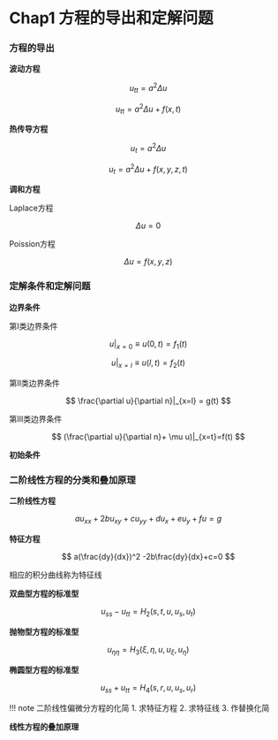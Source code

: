 # Chap1 方程的导出和定解问题

### 方程的导出

**波动方程**

$$
u_{tt}=a^2 \Delta u 
$$

$$
u_{tt} = a^2 \Delta u +f(x,t)
$$

**热传导方程**

$$
u_t=a^2\Delta u
$$

$$
u_t=a^2 \Delta u + f(x,y,z,t)
$$

**调和方程**

Laplace方程

$$
\Delta u=0
$$

Poission方程

$$
\Delta u =f(x,y,z)
$$

### 定解条件和定解问题

**边界条件**

第Ⅰ类边界条件

$$
u|_{x=0} \equiv u(0,t)=f_1(t)
$$

$$
u|_{x=l} \equiv u(l,t)=f_2(t)
$$

第Ⅱ类边界条件

$$
\frac{\partial u}{\partial n}|_{x=l} = g(t)
$$

第Ⅲ类边界条件

$$
(\frac{\partial u}{\partial n}+ \mu u)|_{x=t}=f(t)
$$

**初始条件**

### 二阶线性方程的分类和叠加原理

**二阶线性方程**

$$
au_{xx}+2bu_{xy}+cu_{yy}+du_{x}+eu_{y}+fu=g
$$

**特征方程**

$$
a(\frac{dy}{dx})^2 -2b\frac{dy}{dx}+c=0
$$

相应的积分曲线称为特征线

**双曲型方程的标准型**

$$
u_{ss}-u_{tt}=H_2(s,t,u,u_s,u_t)
$$

**抛物型方程的标准型**

$$
u_{\eta\eta}=H_3(\xi,\eta,u,u_\xi,u_\eta)
$$

**椭圆型方程的标准型**

$$
u_{ss}+u_{tt}=H_4(s,r,u,u_s,u_r)
$$

!!! note 二阶线性偏微分方程的化简
    1. 求特征方程
    2. 求特征线
    3. 作替换化简


**线性方程的叠加原理**

